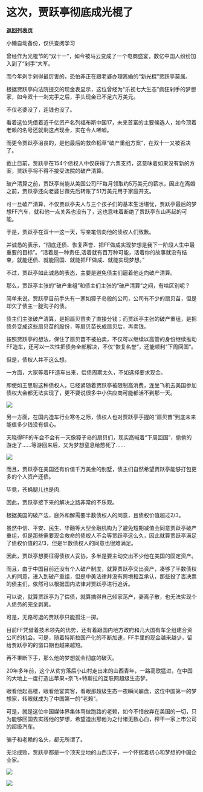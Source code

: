 # 这次，贾跃亭彻底成光棍了

[**返回列表页**](/gzh/政事堂2019)

小懒自动备份，仅供查阅学习

  

曾经作为光棍节的“双十一”，如今被马云变成了一个电商盛宴，数亿中国人纷纷加入到了“剁手”大军。  

  

而今年剁手剁得最厉害的，恐怕非正在跟老婆办理离婚的“新光棍”贾跃亭莫属。

  

根据贾跃亭向法院提交的现金表显示，这位曾经为“乐视七大生态”疯狂剁手的梦想家，如今双十一剁完手之后，手头现金已不足六万美元。

  

不仅老婆没了，连钱也没了。

  

看着这位凭借着近千亿资产名列福布斯中国17，未来首富的主要候选人，如今顶着老赖的名号还就剩这点现金，实在令人唏嘘。

  

而更令贾跃亭沮丧的，是他最后的救命稻草“破产重组方案”，在双十一又被否决了。

  

截止目前，贾跃亭在154个债权人中仅获得了六票支持，这意味着如果没有新的方案，贾跃亭将不得不接受法院的破产清算。  

  

破产清算之前，贾跃亭尚能从美国公司FF每月领取约5万美元的薪水，因此在离婚之前，贾跃亭还向老婆甘薇先后转账了51万美元用于家庭开支。

  

可一旦破产清算，不仅贾跃亭夫人与三个孩子们的基本生活堪忧，贾跃亭最后的梦想FF汽车，就和他一点关系也没有了，这也意味着断绝了贾跃亭东山再起的可能。

  

于是，贾跃亭在双十一这一天，写亲笔信向他的债权人们致歉。

  

并诚恳的表示，“彻底还债、恢复声誉、把FF做成实现梦想是我下一阶段人生中最重要的目标”。“活着是一种责任,活着就有百万种可能，活着你的故事就没有结束，就能还债、就能回国、就能把FF做成、就能实现梦想。”

  

不过，贾跃亭如此诚恳的表态，主要是避免债主们逼着他走向破产清算。

  

那么，贾跃亭主张的“破产重组”和债主们主张的“破产清算”之间，有啥区别呢？

  

简单来说，贾跃亭目前手头有一家如獐子岛般的公司，公司有不少的扇贝苗，但是却欠了债主一腚沟子的债。

  

债主们主张破产清算，是把扇贝苗卖了直接分钱；而贾跃亭主张的破产重组，是把债务变成这些扇贝苗的股份，等扇贝苗长成扇贝后，再卖钱。

  

按照贾跃亭的想法，保住了扇贝苗不被拍卖，不仅可以继续以高管的身份继续推动FF造车，还可以一次性把债务全部解决，不仅“恢复名誉”，还能顺利“下周回国”。  

  

但是，债权人并不这么想。  

  

一方面，大家等着FF造车出来，偿债周期太久，不如选择要求现金。

  

即使如王思聪这种债权人，已经紧随着贾跃亭被限制高消费，连坐飞机去美国参加债权大会都无法实现了，更不要说很多中小供应商可能都活不到那一天。

  

![](https://mmbiz.qpic.cn/mmbiz_jpg/rxhS23yu8cNkffZVoKz4VaiaYQon6akcmgrAHOTCLuqdJj6d7V6sOBzpK3MazcF2gMMqXa8qmDD2bTcdKarzsOg/640?wx_fmt=jpeg)

  

另一方面，在国内造车行业寒冬之际，债权人也对贾跃亭手握的“扇贝苗”到底未来能值多少钱没有信心。

  

天晓得FF的车会不会有一天像獐子岛的扇贝们，现实高喊着“下周回国”，偷偷的游走了......等游回来后，又为梦想窒息给憋死了......

  

![](https://mmbiz.qpic.cn/mmbiz_gif/rxhS23yu8cNkffZVoKz4VaiaYQon6akcmoLIS7lnTaicfOPlEBFUcIKNOHpnt4ec8sQfcrYHaUftcFSWXiaTFLCOQ/640?wx_fmt=gif)

  

而且，贾跃亭在美国还有价值千万美金的别墅，债主们自然希望贾跃亭能够打包更多的个人资产还债。

  

毕竟，苍蝇腿儿也是肉.

  

因此，贾跃亭接下来的解决之路非常的不乐观。  

  

根据美国的破产法，庭外和解需要半数债权人的同意，且债权价值超过2/3。

  

虽然中信、平安、民生、华融等大型金融机构为了避免短期减值会同意贾跃亭破产重组，但是那些需要现金救命的债权人不会等贾跃亭这么久，因此就算贾跃亭满足了债权价值的2/3，但是半数债权人的同意也很难满足。  

  

因此，贾跃亭想要征得债权人妥协，多半是要主动交出不少他在美国的固定资产。

  

而且，由于中国目前还没有个人破产制度，就算贾跃亭交出资产，凑够了半数债权人的同意，进入到破产重组，但是中美法律并没有跨境相互承认，那些投了否决票的债主们，依然可以根据国内法律对贾跃亭进行追诉。  

  

可以说，就算贾跃亭为了偿债，就算搞得自己倾家荡产，妻离子散，也无法实现个人债务的完全剥离。  

  

可是，无路可退的贾跃亭只能孤注一掷。

  

目前FF凭借着技术领先的优势，还有着跟国内地方政府和几大国有车企组建合资公司的机会。可是，随着特斯拉国产化的不断加速，FF手里的现金越来越少，留给贾跃亭的的窗口期也越来越短。

  

再不果断下手，那么他的梦想就会彻底的破灭。

  

20年多年前，这个从贫穷落后小山村走出来的山西青年，一路高歌猛进，在中国的大地上一度打造出苹果+奈飞+特斯拉的互联网超级生态梦。

  

眼看他起高楼，眼看他宴宾客，看眼那超级生态一夜瞬间崩盘，这位中国第一的梦想家，转眼就成为了中国第一的“老赖”。  

  

可是，就是这位中国媒体界集体骂做跑路的老赖，如今不惜放弃在美国的一切，只为能够回国去实践他的梦想，希望造出那他为之付诸无数心血，榨干一家上市公司的超级汽车。

  

骗子和老赖的名头，都无所谓了。

  

无论成败，贾跃亭都是一个顶天立地的山西汉子，一个怀揣着初心和梦想的中国企业家。

  

![](https://mmbiz.qpic.cn/mmbiz_jpg/rxhS23yu8cNkffZVoKz4VaiaYQon6akcmNMruxs1PNafPVBxrJibNGnUXCQ3QCcJwHgaPvKc63kf75hb4awsbNEg/640?wx_fmt=jpeg)

  

![](https://mmbiz.qpic.cn/mmbiz_jpg/rxhS23yu8cPp0iaKAfe0ZsWfgGcY72o9Nror8TicrtnlDsqzY7y4Kum4fM3X0FMEGlbvm9HvZUiaETSnLt4DHNLbQ/640?wx_fmt=jpeg)

